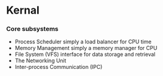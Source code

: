 # Kernal

### Core subsystems

- Process Scheduler
  simply a load balancer for CPU time
- Memory Management
  simply a memory manager for CPU
- File System (VFS)
  interface for data storage and retrieval
- The Networking Unit
- Inter-process Communication (IPC)
